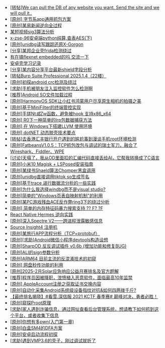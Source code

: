 + [[转帖]We can pull the DB of any website you want. Send the site and we will pull it..](https://bbs.kanxue.com/thread-285934.htm)
+ [[原创] 字节系app通用抓包方案](https://bbs.kanxue.com/thread-280165.htm)
+ [[原创]某易新闻逆向全过程](https://bbs.kanxue.com/thread-282546.htm)
+ [某短视频sig3算法分析](https://bbs.kanxue.com/thread-281317.htm)
+ [x-zse-96安卓端python纯算,查表AES(下)](https://bbs.kanxue.com/thread-281041.htm)
+ [[原创]unidbg读写跟踪还原X-Gorgon](https://bbs.kanxue.com/thread-285586.htm)
+ [[分享]某邦企业壳frida检测绕过](https://bbs.kanxue.com/thread-285932.htm)
+ [有在搞flexnet embedded的吗 交流一下](https://bbs.kanxue.com/thread-285907.htm)
+ [安卓壳学习记录](https://bbs.kanxue.com/thread-285870.htm)
+ [[分享]某内容分享平台最新shield字段分析](https://bbs.kanxue.com/thread-285929.htm)
+ [[转帖Burp Suite Professional 2025.1.4（22楼）](https://bbs.kanxue.com/thread-280744.htm)
+ [[原创]初探android crc检测及绕过](https://bbs.kanxue.com/thread-285790.htm)
+ [[求助]手机被朋友注入监控软件怎么检测啊](https://bbs.kanxue.com/thread-285935.htm)
+ [[推荐]Android SO文件加载过程](https://bbs.kanxue.com/thread-285818.htm)
+ [[原创]HarmonyOS SDK让小红书鸿蒙用户尽享原生相机的拍摄之美](https://bbs.kanxue.com/thread-285937.htm)
+ [[原创]基于MiniFilter的终端管控实现](https://bbs.kanxue.com/thread-285447.htm)
+ [[原创]手搓Nt*或Zw*函数，避免被hook 支持x86_x64](https://bbs.kanxue.com/thread-284264.htm)
+ [[原创] R0下一种简单的Irp包数据捕获方法](https://bbs.kanxue.com/thread-285317.htm)
+ [[原创] 在 Windows下搭建LLVM 使用环境](https://bbs.kanxue.com/thread-276159.htm)
+ [[原创] dotNET 动态脱壳技术要点](https://bbs.kanxue.com/thread-285939.htm)
+ [[转帖]去香港汇丰银行开户遇到的尴尬事到漫谈手机root环境检测](https://bbs.kanxue.com/thread-285754.htm)
+ [[原创]FatbeansV1.0.5：TCP抓包改包与调试的瑞士军刀，融合了Wireshark、Fiddler、WPE](https://bbs.kanxue.com/thread-284571.htm)
+ [[讨论]天塌了，我从OD里面扣的汇编代码直接丢给AI，它帮我转换成了C语言](https://bbs.kanxue.com/thread-285927.htm)
+ [[原创]小米10 Magisk + LSPosed安装指南](https://bbs.kanxue.com/thread-285114.htm)
+ [[原创]某绿书Shaeld算法Chomper黑盒调用](https://bbs.kanxue.com/thread-285705.htm)
+ [[原创]unidbg直接调用tiktok so生成签名](https://bbs.kanxue.com/thread-285623.htm)
+ [[原创]基于trace 进行数据流分析的一些实践](https://bbs.kanxue.com/thread-285243.htm)
+ [[原创]为什么我选择windbg而不是visual studio?](https://bbs.kanxue.com/thread-285803.htm)
+ [[原创]简单的"Windows页表自映射机制"的利用](https://bbs.kanxue.com/thread-285332.htm)
+ [[原创]某PC游戏残血ACE反作弊ring3下的绕过分析](https://bbs.kanxue.com/thread-284667.htm)
+ [[原创] 简单的内存特征码暴力搜索支持 ?? F? ?F](https://bbs.kanxue.com/thread-284451.htm)
+ [React Native Hermes 逆向实践](https://bbs.kanxue.com/thread-273544.htm)
+ [[原创]深入Spectre V2——跨进程泄露敏感信息](https://bbs.kanxue.com/thread-254288.htm)
+ [Source Insight4 注册机](https://bbs.kanxue.com/thread-277612.htm)
+ [[原创]某旅行APP流程分析（TCP+protobuf）](https://bbs.kanxue.com/thread-285387.htm)
+ [[原创][求助]Android微信小程序devtools构造设想](https://bbs.kanxue.com/thread-285589.htm)
+ [[原创]SharpOD 反反调试插件 v0.6b (增加功能和修复BUG)](https://bbs.kanxue.com/thread-218988.htm)
+ [[原创]ALI的sign参数分析](https://bbs.kanxue.com/thread-284292.htm)
+ [[原创]ARM64 目前主流的反混淆技术的初窥](https://bbs.kanxue.com/thread-285567.htm)
+ [[原创] 网盘秒传功能的利用](https://bbs.kanxue.com/thread-284783.htm)
+ [[原创]2025-2月Solar应急响应公益月赛排名及官方题解](https://bbs.kanxue.com/thread-285942.htm)
+ [[推荐]程序员因被降职，泄愤植入恶意软件，面临最高10年监禁](https://bbs.kanxue.com/thread-285943.htm)
+ [[原创] AppleAccount注册之获取证书交换内容](https://bbs.kanxue.com/thread-285944.htm)
+ [[原创]自动化采集Android系统级设备指纹对抗&如何四两拨千斤?](https://bbs.kanxue.com/thread-281889.htm)
+ [【最终排名揭晓】#看雪.深信服 2021 KCTF 春季赛# 巅峰对决，勇者必胜！​](https://bbs.kanxue.com/thread-267161.htm)
+ [[原创]窥探Proot原理](https://bbs.kanxue.com/thread-285876.htm)
+ [[求助]家人遇到诈骗信息，通过网址查看后台管理系统，想请教下如何抓到这个平台，或者收集下信息](https://bbs.kanxue.com/thread-285945.htm)
+ [[原创]你想有多pwn(入门第一章)](https://bbs.kanxue.com/thread-284127.htm)
+ [[原创]白盒SM4的DFA方案](https://bbs.kanxue.com/thread-285292.htm)
+ [[原创]安卓启动流程初探](https://bbs.kanxue.com/thread-285949.htm)
+ [[求助]遇到VMP3.6的壳子，刚过调试就折了](https://bbs.kanxue.com/thread-285947.htm)
